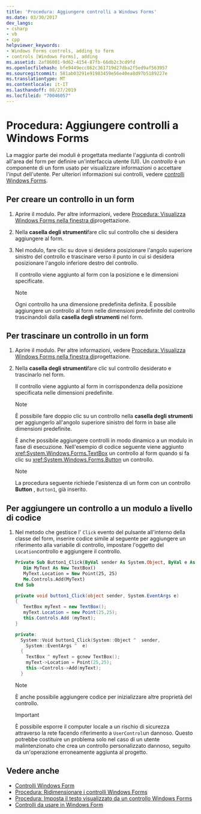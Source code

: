 ```yaml
---
title: 'Procedura: Aggiungere controlli a Windows Forms'
ms.date: 03/30/2017
dev_langs:
- csharp
- vb
- cpp
helpviewer_keywords:
- Windows Forms controls, adding to form
- controls [Windows Forms], adding
ms.assetid: 2af86001-9d62-4154-87fb-66db2c3cd9fd
ms.openlocfilehash: bfe9449ecc862c361719d27dba2f5ed9af563957
ms.sourcegitcommit: 581ab03291e91983459e56e40ea8d97b5189227e
ms.translationtype: MT
ms.contentlocale: it-IT
ms.lasthandoff: 08/27/2019
ms.locfileid: "70046057"
---
```

# <a name="how-to-add-controls-to-windows-forms"></a>Procedura: Aggiungere controlli a Windows Forms

La maggior parte dei moduli è progettata mediante l'aggiunta di controlli all'area del form per definire un'interfaccia utente (UI). Un *controllo* è un componente di un form usato per visualizzare informazioni o accettare l'input dell'utente. Per ulteriori informazioni sui controlli, vedere [controlli Windows Forms](index.md).

## <a name="to-draw-a-control-on-a-form"></a>Per creare un controllo in un form

1. Aprire il modulo. Per altre informazioni, vedere [Procedura: Visualizza Windows Forms nella finestra di](https://docs.microsoft.com/previous-versions/visualstudio/visual-studio-2010/w5yd62ts(v=vs.100))progettazione.

2. Nella **casella degli strumenti**fare clic sul controllo che si desidera aggiungere al form.

3. Nel modulo, fare clic su dove si desidera posizionare l'angolo superiore sinistro del controllo e trascinare verso il punto in cui si desidera posizionare l'angolo inferiore destro del controllo.

    Il controllo viene aggiunto al form con la posizione e le dimensioni specificate.

    > [!NOTE]
    > Ogni controllo ha una dimensione predefinita definita. È possibile aggiungere un controllo al form nelle dimensioni predefinite del controllo trascinandoli dalla **casella degli strumenti** nel form.

## <a name="to-drag-a-control-to-a-form"></a>Per trascinare un controllo in un form

1. Aprire il modulo. Per altre informazioni, vedere [Procedura: Visualizza Windows Forms nella finestra di](https://docs.microsoft.com/previous-versions/visualstudio/visual-studio-2010/w5yd62ts(v=vs.100))progettazione.

2. Nella **casella degli strumenti**fare clic sul controllo desiderato e trascinarlo nel form.

    Il controllo viene aggiunto al form in corrispondenza della posizione specificata nelle dimensioni predefinite.

    > [!NOTE]
    > È possibile fare doppio clic su un controllo nella **casella degli strumenti** per aggiungerlo all'angolo superiore sinistro del form in base alle dimensioni predefinite.

    È anche possibile aggiungere controlli in modo dinamico a un modulo in fase di esecuzione. Nell'esempio di codice seguente viene aggiunto <xref:System.Windows.Forms.TextBox> un controllo al form quando si fa clic su <xref:System.Windows.Forms.Button> un controllo.

    > [!NOTE]
    > La procedura seguente richiede l'esistenza di un form con un controllo **Button** , `Button1`, già inserito.

## <a name="to-add-a-control-to-a-form-programmatically"></a>Per aggiungere un controllo a un modulo a livello di codice

1. Nel metodo che gestisce l' `Click` evento del pulsante all'interno della classe del form, inserire codice simile al seguente per aggiungere un riferimento alla variabile di controllo, impostare l'oggetto del `Location`controllo e aggiungere il controllo.

    ```vb
    Private Sub Button1_Click(ByVal sender As System.Object, ByVal e As System.EventArgs) Handles Button1.Click
       Dim MyText As New TextBox()
       MyText.Location = New Point(25, 25)
       Me.Controls.Add(MyText)
    End Sub
    ```

    ```csharp
    private void button1_Click(object sender, System.EventArgs e)
    {
       TextBox myText = new TextBox();
       myText.Location = new Point(25,25);
       this.Controls.Add (myText);
    }
    ```

    ```cpp
    private:
      System::Void button1_Click(System::Object ^  sender,
        System::EventArgs ^  e)
      {
        TextBox ^ myText = gcnew TextBox();
        myText->Location = Point(25,25);
        this->Controls->Add(myText);
      }
    ```

    > [!NOTE]
    > È anche possibile aggiungere codice per inizializzare altre proprietà del controllo.

    > [!IMPORTANT]
    > È possibile esporre il computer locale a un rischio di sicurezza attraverso la rete facendo riferimento a `UserControl`un dannoso. Questo potrebbe costituire un problema solo nel caso di un utente malintenzionato che crea un controllo personalizzato dannoso, seguito da un'operazione erroneamente aggiunta al progetto.

## <a name="see-also"></a>Vedere anche

- [Controlli Windows Form](index.md)
- [Procedura: Ridimensionare i controlli Windows Forms](how-to-resize-controls-on-windows-forms.md)
- [Procedura: Imposta il testo visualizzato da un controllo Windows Forms](how-to-set-the-text-displayed-by-a-windows-forms-control.md)
- [Controlli da usare in Windows Form](controls-to-use-on-windows-forms.md)
